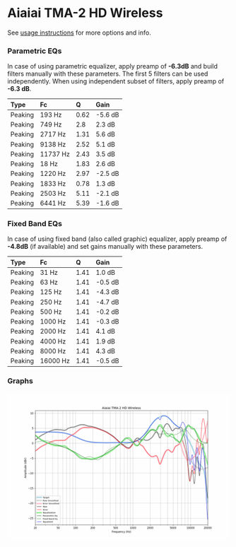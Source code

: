 # Aiaiai TMA-2 HD Wireless
See [usage instructions](https://github.com/jaakkopasanen/AutoEq#usage) for more options and info.

### Parametric EQs
In case of using parametric equalizer, apply preamp of **-6.3dB** and build filters manually
with these parameters. The first 5 filters can be used independently.
When using independent subset of filters, apply preamp of **-6.3 dB**.

| Type    | Fc       |    Q | Gain    |
|:--------|:---------|:-----|:--------|
| Peaking | 193 Hz   | 0.62 | -5.6 dB |
| Peaking | 749 Hz   | 2.8  | 2.3 dB  |
| Peaking | 2717 Hz  | 1.31 | 5.6 dB  |
| Peaking | 9138 Hz  | 2.52 | 5.1 dB  |
| Peaking | 11737 Hz | 2.43 | 3.5 dB  |
| Peaking | 18 Hz    | 1.83 | 2.6 dB  |
| Peaking | 1220 Hz  | 2.97 | -2.5 dB |
| Peaking | 1833 Hz  | 0.78 | 1.3 dB  |
| Peaking | 2503 Hz  | 5.11 | -2.1 dB |
| Peaking | 6441 Hz  | 5.39 | -1.6 dB |

### Fixed Band EQs
In case of using fixed band (also called graphic) equalizer, apply preamp of **-4.8dB**
(if available) and set gains manually with these parameters.

| Type    | Fc       |    Q | Gain    |
|:--------|:---------|:-----|:--------|
| Peaking | 31 Hz    | 1.41 | 1.0 dB  |
| Peaking | 63 Hz    | 1.41 | -0.5 dB |
| Peaking | 125 Hz   | 1.41 | -4.3 dB |
| Peaking | 250 Hz   | 1.41 | -4.7 dB |
| Peaking | 500 Hz   | 1.41 | -0.2 dB |
| Peaking | 1000 Hz  | 1.41 | -0.3 dB |
| Peaking | 2000 Hz  | 1.41 | 4.1 dB  |
| Peaking | 4000 Hz  | 1.41 | 1.9 dB  |
| Peaking | 8000 Hz  | 1.41 | 4.3 dB  |
| Peaking | 16000 Hz | 1.41 | -0.5 dB |

### Graphs
![](./Aiaiai%20TMA-2%20HD%20Wireless.png)
